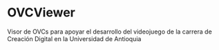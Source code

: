 # OVCViewer
Visor de OVCs para apoyar el desarrollo del videojuego de la carrera de Creación Digital en la Universidad de Antioquia
